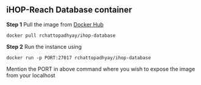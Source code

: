 ## iHOP-Reach Database container

**Step 1** Pull the image from [Docker Hub](https://hub.docker.com/r/rchattopadhyay/ihop-database)

    docker pull rchattopadhyay/ihop-database

**Step 2** Run the instance using

    docker run -p PORT:27017 rchattopadhyay/ihop-database
Mention the PORT in above command where you wish to expose the image from your localhost
